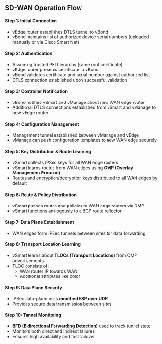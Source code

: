 ## SD-WAN Operation Flow

#### Step 1: Initial Connection
- vEdge router establishes DTLS tunnel to vBond
- vBond maintains list of authorized device serial numbers (uploaded manually or via Cisco Smart Net)

#### Step 2: Authentication
- Assuming trusted PKI hierarchy (same root certificate)
- vEdge router presents certificate to vBond
- vBond validates certificate and serial number against authorized list
- DTLS connection established upon successful validation

#### Step 3: Controller Notification
- vBond notifies vSmart and vManage about new WAN edge router
- Additional DTLS connections established from vSmart and vManage to new vEdge router

#### Step 4: Configuration Management
- Management tunnel established between vManage and vEdge
- vManage can push configuration templates to new WAN edge securely

#### Step 5: Key Distribution & Route Learning
- vSmart collects IPSec keys for all WAN edge routers
- vSmart learns routes from WAN edges using **OMP (Overlay Management Protocol)**
- Routes and encryption/decryption keys distributed to all WAN edges by default

#### Step 6: Route & Policy Distribution
- vSmart pushes routes and policies to WAN edge routers via OMP
- vSmart functions analogously to a BGP route reflector

#### Step 7: Data Plane Establishment
- WAN edges form IPSec tunnels between sites for data forwarding

#### Step 8: Transport Location Learning
- vSmart learns about **TLOCs (Transport Locations)** from OMP advertisements
- TLOC consists of:
  - WAN router IP towards WAN
  - Additional attributes like color

#### Step 9: Data Plane Security
- IPSec data-plane uses **modified ESP over UDP**
- Provides secure data transmission between sites

#### Step 10: Tunnel Monitoring
- **BFD (Bidirectional Forwarding Detection)** used to track tunnel state
- Monitors both direct and indirect failures
- Ensures high availability and fast failover
